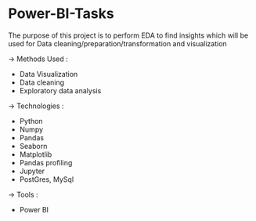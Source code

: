 # Power-BI-Tasks
The purpose of this project is to perform EDA to find insights which will be used for Data cleaning/preparation/transformation and visualization

→ Methods Used : 
- Data Visualization
- Data cleaning 
- Exploratory data analysis

→ Technologies : 
- Python
 - Numpy 
 - Pandas 
 - Seaborn 
 - Matplotlib 
 - Pandas profiling 
- Jupyter
- PostGres, MySql

→ Tools :
- Power BI

